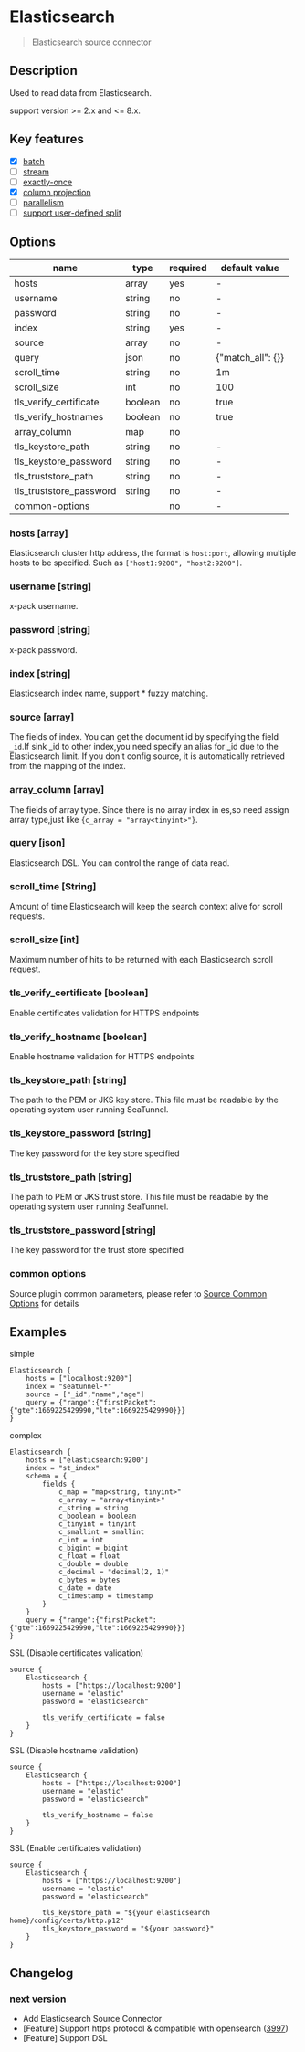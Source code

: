 # Elasticsearch

> Elasticsearch source connector

## Description

Used to read data from Elasticsearch.

support version >= 2.x and <= 8.x.

## Key features

- [x] [batch](../../concept/connector-v2-features.md)
- [ ] [stream](../../concept/connector-v2-features.md)
- [ ] [exactly-once](../../concept/connector-v2-features.md)
- [x] [column projection](../../concept/connector-v2-features.md)
- [ ] [parallelism](../../concept/connector-v2-features.md)
- [ ] [support user-defined split](../../concept/connector-v2-features.md)

## Options

|          name           |  type   | required |   default value   |
|-------------------------|---------|----------|-------------------|
| hosts                   | array   | yes      | -                 |
| username                | string  | no       | -                 |
| password                | string  | no       | -                 |
| index                   | string  | yes      | -                 |
| source                  | array   | no       | -                 |
| query                   | json    | no       | {"match_all": {}} |
| scroll_time             | string  | no       | 1m                |
| scroll_size             | int     | no       | 100               |
| tls_verify_certificate  | boolean | no       | true              |
| tls_verify_hostnames    | boolean | no       | true              |
| array_column            | map     | no       |                   |
| tls_keystore_path       | string  | no       | -                 |
| tls_keystore_password   | string  | no       | -                 |
| tls_truststore_path     | string  | no       | -                 |
| tls_truststore_password | string  | no       | -                 |
| common-options          |         | no       | -                 |

### hosts [array]

Elasticsearch cluster http address, the format is `host:port`, allowing multiple hosts to be specified. Such as `["host1:9200", "host2:9200"]`.

### username [string]

x-pack username.

### password [string]

x-pack password.

### index [string]

Elasticsearch index name, support * fuzzy matching.

### source [array]

The fields of index.
You can get the document id by specifying the field `_id`.If sink _id to other index,you need specify an alias for _id due to the Elasticsearch limit.
If you don't config source, it is automatically retrieved from the mapping of the index.

### array_column [array]

The fields of array type.
Since there is no array index in es,so need assign array type,just like `{c_array = "array<tinyint>"}`.

### query [json]

Elasticsearch DSL.
You can control the range of data read.

### scroll_time [String]

Amount of time Elasticsearch will keep the search context alive for scroll requests.

### scroll_size [int]

Maximum number of hits to be returned with each Elasticsearch scroll request.

### tls_verify_certificate [boolean]

Enable certificates validation for HTTPS endpoints

### tls_verify_hostname [boolean]

Enable hostname validation for HTTPS endpoints

### tls_keystore_path [string]

The path to the PEM or JKS key store. This file must be readable by the operating system user running SeaTunnel.

### tls_keystore_password [string]

The key password for the key store specified

### tls_truststore_path [string]

The path to PEM or JKS trust store. This file must be readable by the operating system user running SeaTunnel.

### tls_truststore_password [string]

The key password for the trust store specified

### common options

Source plugin common parameters, please refer to [Source Common Options](common-options.md) for details

## Examples

simple

```hocon
Elasticsearch {
    hosts = ["localhost:9200"]
    index = "seatunnel-*"
    source = ["_id","name","age"]
    query = {"range":{"firstPacket":{"gte":1669225429990,"lte":1669225429990}}}
}
```

complex

```hocon
Elasticsearch {
    hosts = ["elasticsearch:9200"]
    index = "st_index"
    schema = {
        fields {
            c_map = "map<string, tinyint>"
            c_array = "array<tinyint>"
            c_string = string
            c_boolean = boolean
            c_tinyint = tinyint
            c_smallint = smallint
            c_int = int
            c_bigint = bigint
            c_float = float
            c_double = double
            c_decimal = "decimal(2, 1)"
            c_bytes = bytes
            c_date = date
            c_timestamp = timestamp
        }
    }
    query = {"range":{"firstPacket":{"gte":1669225429990,"lte":1669225429990}}}
}
```

SSL (Disable certificates validation)

```hocon
source {
    Elasticsearch {
        hosts = ["https://localhost:9200"]
        username = "elastic"
        password = "elasticsearch"
        
        tls_verify_certificate = false
    }
}
```

SSL (Disable hostname validation)

```hocon
source {
    Elasticsearch {
        hosts = ["https://localhost:9200"]
        username = "elastic"
        password = "elasticsearch"
        
        tls_verify_hostname = false
    }
}
```

SSL (Enable certificates validation)

```hocon
source {
    Elasticsearch {
        hosts = ["https://localhost:9200"]
        username = "elastic"
        password = "elasticsearch"
        
        tls_keystore_path = "${your elasticsearch home}/config/certs/http.p12"
        tls_keystore_password = "${your password}"
    }
}
```

## Changelog

### next version

- Add Elasticsearch Source Connector
- [Feature] Support https protocol & compatible with opensearch ([3997](https://github.com/apache/seatunnel/pull/3997))
- [Feature] Support DSL

